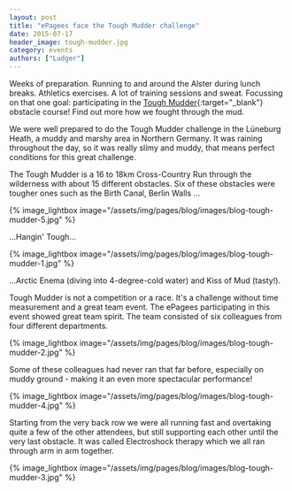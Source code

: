 ```yaml
---
layout: post
title: "ePagees face the Tough Mudder challenge"
date: 2015-07-17
header_image: tough-mudder.jpg
category: events
authors: ["Ludger"]
---
```


Weeks of preparation.
Running to and around the Alster during lunch breaks.
Athletics exercises. A lot of training sessions and sweat.
Focussing on that one goal: participating in the [Tough Mudder](https://toughmudder.com/){:target="_blank"} obstacle course!
Find out more how we fought through the mud.

We were well prepared to do the Tough Mudder challenge in the Lüneburg Heath, a muddy and marshy area in Northern Germany.
It was raining throughout the day, so it was really slimy and muddy, that means perfect conditions for this great challenge.

The Tough Mudder is a 16 to 18km Cross-Country Run through the wilderness with about 15 different obstacles.
Six of these obstacles were tougher ones such as the Birth Canal, Berlin Walls ...

{% image_lightbox image="/assets/img/pages/blog/images/blog-tough-mudder-5.jpg" %}

...Hangin' Tough...

{% image_lightbox image="/assets/img/pages/blog/images/blog-tough-mudder-1.jpg" %}

...Arctic Enema (diving into 4-degree-cold water) and Kiss of Mud (tasty!).

Tough Mudder is not a competition or a race. It's a challenge without time measurement and a great team event.
The ePagees participating in this event showed great team spirit.
The team consisted of six colleagues from four different departments.

{% image_lightbox image="/assets/img/pages/blog/images/blog-tough-mudder-2.jpg" %}

Some of these colleagues had never ran that far before, especially on muddy ground - making it an even more spectacular performance!

{% image_lightbox image="/assets/img/pages/blog/images/blog-tough-mudder-4.jpg" %}

Starting from the very back row we were all running fast and overtaking quite a few of the other attendees, but still supporting each other until the very last obstacle.
It was called Electroshock therapy which we all ran through arm in arm together.

{% image_lightbox image="/assets/img/pages/blog/images/blog-tough-mudder-3.jpg" %}
